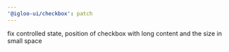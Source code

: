```yaml
---
'@igloo-ui/checkbox': patch
---
```


fix controlled state, position of checkbox with long content and the size in small space

